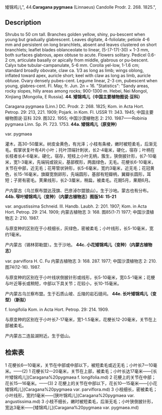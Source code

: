 矮锦鸡儿",
44.**Caragana pygmaea** (Linnaeus) Candolle Prodr. 2. 268. 1825.",

## Description
Shrubs to 50 cm tall. Branches golden yellow, shiny, pu-bescent when young but gradually glabrescent. Leaves digitate, 4-foliolate; petiole 4-6 mm and persistent on long branchlets, absent and leaves clustered on short branchlets; leaflet blades oblanceolate to linear, (5-)7-17(-30) × 1-3 mm, both surfaces glabrous, apex obtuse to acute. Flowers solitary. Pedicel 0.6-2 cm, articulate basally or apically from middle, glabrous or pu-bescent. Calyx tube tubular-campanulate, 5-6 mm. Corolla yel-low, 1-1.6 cm; standard broadly obovate, claw ca. 1/3 as long as limb; wings oblong, inflated toward apex, auricle short; keel with claw as long as limb, auricle obtuse. Ovary densely pubes-cent. Legume linear, 2-3 cm, pubescent when young, glabres-cent. Fl. May, fr. Jun. 2*n* = 16.
  "Statistics": "Sandy areas, rocky slopes, hilly areas among rocks; 900-1300 m. Hebei, Nei Mongol, Xinjiang [Mongolia, E Russia].
**44. 矮锦鸡儿（中国主要植物图说·豆科）**

Caragana pygmaea (Linn.) DC. Prodr. 2: 268. 1825; Kom. in Acta Hort. Petrop. 29: 213, 221. 1909; Pojark. in Kom. Fl. USSR 11: 343. 1945; 中国主要植物图说·豆科 329. 图322. 1955; 中国沙漠植物志 2: 210. 1987——Robinia pygmaea Linn. Sp. Pl. 723. 1753.
**44a. 矮锦鸡儿（原变种）**

var. pygmaea

灌木，高30-50厘米。树皮金黄色，有光泽；小枝有条棱，嫩时被短柔毛，后渐无毛。假掌状复叶有4片小叶；托叶顶端针刺状，长2-4毫米，硬化，宿存；叶柄在长枝者长4-6毫米，硬化，宿存，短枝上小叶无柄，簇生，狭倒披针形，长7-10毫米，宽1-3毫米，先端钝或锐尖，基部楔形，两面绿色，无毛。花梗长6-10毫米，关节在中部，近无毛；花萼管状钟形，长5-6毫米，宽约3毫米，近无毛；花冠黄色，长15-16毫米，旗瓣宽倒卵形，先端圆形，基部有短瓣柄，翼瓣长圆形，耳短；子房有密毛。荚果线形，长2-3厘米，稍扁，被柔毛。花期5月，果期6月。

产内蒙古（乌兰察布盟达茂旗、巴彦淖尔盟狼山）。生于沙地。蒙古也有分布。
**44b. 窄叶矮锦鸡儿（变种）（内蒙古植物志）图版14: 15-21**

var. angustissima Schneid. Ill. Handb. Laubh. 2: 201. 1907; Kom. in Acta Hort. Petrop. 29: 214. 1909; 内蒙古植物志 3: 168. 图85(1-7) 1977; 中国沙漠植物志 2: 210. 1987.

与原变种的区别在于小枝细长，灰绿色，密被柔毛；小叶线形，长5-10毫米，宽约1毫米。

产内蒙古（锡林郭勒盟）。生于沙地。
**44c. 小花矮锦鸡儿（变种）（内蒙古植物志）**

var. parviflora H. C. Fu 内蒙古植物志 3: 168. 287. 1977; 中国沙漠植物志 2: 210. 图74(12-16). 1987.

与原变种的区别在于小叶线状倒披针形或线形，长5-10毫米，宽0.5-1毫米；花梗与叶近等长或稍短，中部以下具关节；花较小，长10-15毫米。

产内蒙古乌兰察布盟。生于石质山坡、丘陵的岩石缝间。
**44e. 长叶矮锦鸡儿（变型）（新拟）**

f. longifolia Kom. in Acta Hort. Petrop. 29: 214. 1909.

与原变种的区别在于小叶长7-17毫米，宽1-1.5毫米，花梗长12-20毫米，关节在上部被柔毛。

产内蒙古二连盐湖附近。生于低山。

## 检索表

1 花梗长6—10毫米，关节在中部或中部以下，被短柔毛或近无毛；小叶长7—10毫米。——(2)
1 花梗长12—20毫米，关节在上部，被柔毛；小叶长达17毫米——[长叶矮锦鸡儿](Caragana%20pygmaea f. longifolia.md)
2 花梗上的关节在中部；花长15—16毫米。——(3)
2 花梗上的关节在中部以下，花长10—15毫米——[小花矮锦鸡儿](Caragana%20pygmaea var. parviflora.md)
3 小枝细长，密被柔毛；小叶线形，宽约1毫米——[狭叶锦鸡儿](Caragana%20pygmaea var. angustissima.md)
3 小枝不细长，嫩时被短柔毛，后渐无毛；小叶狭倒披针形，宽达3毫米——[矮锦鸡儿](Caragana%20pygmaea var. pygmaea.md)
